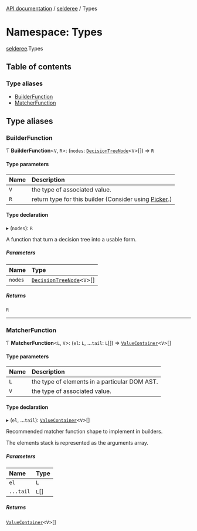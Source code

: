 [API documentation](../index.md) / [selderee](selderee.md) / Types

# Namespace: Types

[selderee](selderee.md).Types

## Table of contents

### Type aliases

- [BuilderFunction](selderee.Types.md#builderfunction)
- [MatcherFunction](selderee.Types.md#matcherfunction)

## Type aliases

### BuilderFunction

Ƭ **BuilderFunction**<`V`, `R`\>: (`nodes`: [`DecisionTreeNode`](selderee.Ast.md#decisiontreenode)<`V`\>[]) => `R`

#### Type parameters

| Name | Description |
| :------ | :------ |
| `V` | the type of associated value. |
| `R` | return type for this builder (Consider using [Picker](../classes/selderee.Picker.md).) |

#### Type declaration

▸ (`nodes`): `R`

A function that turn a decision tree into a usable form.

##### Parameters

| Name | Type |
| :------ | :------ |
| `nodes` | [`DecisionTreeNode`](selderee.Ast.md#decisiontreenode)<`V`\>[] |

##### Returns

`R`

___

### MatcherFunction

Ƭ **MatcherFunction**<`L`, `V`\>: (`el`: `L`, ...`tail`: `L`[]) => [`ValueContainer`](selderee.Ast.md#valuecontainer)<`V`\>[]

#### Type parameters

| Name | Description |
| :------ | :------ |
| `L` | the type of elements in a particular DOM AST. |
| `V` | the type of associated value. |

#### Type declaration

▸ (`el`, ...`tail`): [`ValueContainer`](selderee.Ast.md#valuecontainer)<`V`\>[]

Recommended matcher function shape to implement
in builders.

The elements stack is represented as the arguments array.

##### Parameters

| Name | Type |
| :------ | :------ |
| `el` | `L` |
| `...tail` | `L`[] |

##### Returns

[`ValueContainer`](selderee.Ast.md#valuecontainer)<`V`\>[]
